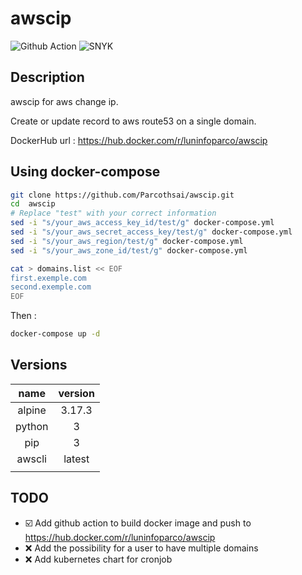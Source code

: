 # awscip

![Github Action](https://github.com/Parcothsai/awscip/actions/workflows/docker_build_multiple_arch.yml/badge.svg?event=push)
![SNYK](https://github.com/Parcothsai/awscip/actions/workflows/snyk_docker_analyse.yml/badge.svg?event=push)


## Description

awscip for aws change ip.

Create or update record to aws route53 on a single domain.

DockerHub url : https://hub.docker.com/r/luninfoparco/awscip

## Using docker-compose

```bash
git clone https://github.com/Parcothsai/awscip.git
cd  awscip
# Replace "test" with your correct information
sed -i "s/your_aws_access_key_id/test/g" docker-compose.yml
sed -i "s/your_aws_secret_access_key/test/g" docker-compose.yml
sed -i "s/your_aws_region/test/g" docker-compose.yml
sed -i "s/your_aws_zone_id/test/g" docker-compose.yml

cat > domains.list << EOF 
first.exemple.com
second.exemple.com
EOF
```

Then :
```bash
docker-compose up -d
```

## Versions

|    name      | version      |
|:------------:|:------------:|
|    alpine    |    3.17.3    |
|    python    |    3         |
|    pip       |    3         |
|    awscli    |    latest    |
|              |              |


## TODO

- :ballot_box_with_check: Add github action to build docker image and push to https://hub.docker.com/r/luninfoparco/awscip
- :x: Add the possibility for a user to have multiple domains
- :x: Add kubernetes chart for cronjob